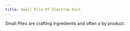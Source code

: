 ```yaml
---
title: Small Pile Of Electrum Dust
---
```


<ItemImage file="small_pile_of_electrum_dust" alt="Small Pile Of Electrum Dust" size="200" />

Small Piles are crafting ingredients and often a by product.
